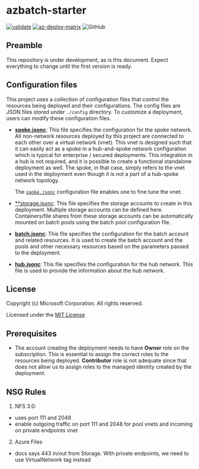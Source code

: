 # azbatch-starter

[![validate](https://github.com/utkarshayachit/azbatch-starter/actions/workflows/validate.yaml/badge.svg)](https://github.com/utkarshayachit/azbatch-starter/actions/workflows/validate.yaml)
[![az-deploy-matrix](https://github.com/utkarshayachit/azbatch-starter/actions/workflows/az-deploy-matrix.yaml/badge.svg)](https://github.com/utkarshayachit/azbatch-starter/actions/workflows/az-deploy-matrix.yaml)
![GitHub](https://img.shields.io/github/license/utkarshayachit/azbatch-starter)

## Preamble

This repository is under development, as is this document. Expect everything to change
until the first version is ready.

## Configuration files

This project uses a collection of configuration files that control the resources being deployed and their configurations.
The config files are JSON files stored under `./config` directory. To customize a deployment, users can modify these configuration
files.

* [**spoke.jsonc**](./config/spoke.jsonc): This file specifies the configuration for the spoke network. All non-network
  resources deployed by this project are connected to each other over a virtual network (vnet). This vnet is designed
  such that it can easily act as a spoke in a hub-and-spoke network configuration which is typical for
  enterprise / secured deployments. This integration in a hub is not required, and it is possible to create a
  functional standalone deployment as well. The spoke, in that case, simply refers to the vnet used in the deployment
  even though it is not a part of a hub-spoke network topology.

  The [`spoke.jsonc`](./config/spoke.jsonc) configuration file enables one to fine tune the vnet.

* [**storage.jsonc](./config/storage.jsonc): This file specifies the storage accounts to create in this deployment.
  Multiple storage accounts can be defined here. Containers/file shares from these storage accounts can be automatically
  mounted on batch pools using the batch pool configuration file.

* [**batch.jsonc**](./config/batch.jsonc): This file specifies the configuration for the batch account and related
  resources. It is used to create the batch account and the pools and other necessary resources based on the
  parameters passed to the deployment.

* [**hub.jsonc**](./config/hub.jsonc): This file specifies the configuration for the hub network. This file is
  used to provide the information about the hub network.

## License

Copyright (c) Microsoft Corporation. All rights reserved.

Licensed under the [MIT License](./LICENSE)

## Prerequisites

* The account creating the deployment needs to have **Owner** role on the subscription. This is essential to assign the
  correct roles to the resources being deployed. **Contributor** role is not adequate since that does not allow us to assign
  roles to the managed identity created by the deployment.

## NSG Rules

1. NFS 3.0:
  - uses port 111 and 2048
  - enable outgoing traffic on port 111 and 2048 for pool vnets and incoming on
    private endpoints vnet
2. Azure Files
  - docs says 443 in/out from Storage. With private endpoints, we need to use VirtualNetwork
    tag instead
